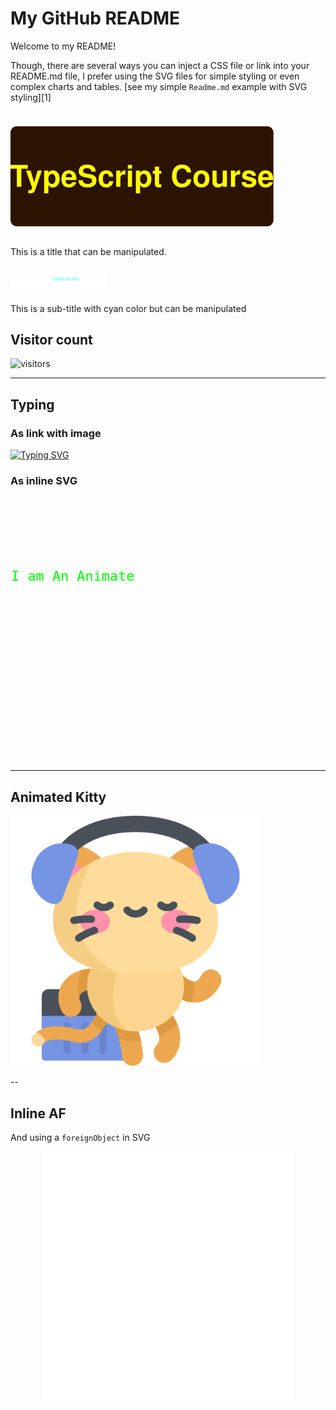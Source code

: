 # My GitHub README

Welcome to my README!

Though, there are several ways you can inject a CSS file or link into your README.md file, I prefer using the SVG files for simple styling or even complex charts and tables. [see my simple `Readme.md` example with SVG styling][1]

## ![plot](./title.svg)

This is a title that can be manipulated.

## ![plot](./subTitle.svg)

This is a sub-title with cyan color but can be manipulated

## Visitor count

![visitors](https://visitor-badge.glitch.me/badge?page_id=test&left_color=green&right_color=red)

---
## Typing

### As link with image
[![Typing SVG](https://readme-typing-svg.demolab.com?font=Fira+Code&pause=1000&random=false&width=435&lines=The+five+boxing+wizards+jump+quickly)](https://git.io/typing-svg)    


### As inline SVG 

<svg width="100%" height="100%" viewBox="30 -50 600 500" xmlns="http://www.w3.org/2000/svg" xmlns:xlink="http://www.w3.org/1999/xlink" version="1.1">

 <path id="path">
		<animate attributeName="d" from="m0,110 h0" to="m0,110 h1100" dur="6.8s" begin="0s" repeatCount="indefinite"/>
	</path>
	<text font-size="26" font-family="Monospace" fill='#0f0'>
		<textPath xlink:href="#path"> - I am An Animated Typing Example && I'm All SVG.
    </textPath>
	</text>
</svg>

---
## Animated Kitty

<img src='animatedkitty.svg' width='400'/>

--

## Inline AF
And using a `foreignObject` in SVG
<div align="center">
    <img src="example.svg" width="400" height="400" alt="css-in-readme">
</div>
